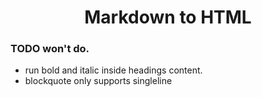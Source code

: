 <div align="center">
  <h1>Markdown to HTML</h1>
</div>

### TODO won't do.

- run bold and italic inside headings content.
- blockquote only supports singleline